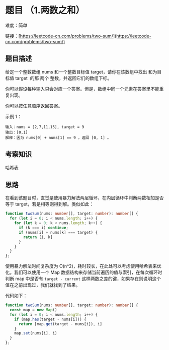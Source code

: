# 题目 （1.两数之和）

难度：简单

链接：[https://leetcode-cn.com/problems/two-sum/](https://leetcode-cn.com/problems/two-sum/)

## 题目描述

给定一个整数数组 nums 和一个整数目标值 target，请你在该数组中找出 和为目标值 target  的那 两个 整数，并返回它们的数组下标。

你可以假设每种输入只会对应一个答案。但是，数组中同一个元素在答案里不能重复出现。

你可以按任意顺序返回答案。

示例 1：

```
输入：nums = [2,7,11,15], target = 9
输出：[0,1]
解释：因为 nums[0] + nums[1] == 9 ，返回 [0, 1] 。
```

## 考察知识

哈希表

## 思路

在看到该题目时，直觉是使用暴力解法两层循环，在内层循环中判断两数相加是否等于 target，若是相等则得到解。类似如此：

```ts
function twoSum(nums: number[], target: number): number[] {
  for (let i = 0; i < nums.length; i++) {
    for (let k = 0; k < nums.length; k++) {
      if (k === i) continue;
      if (nums[i] + nums[k] === target) {
        return [i, k]
      }
    }
  }
};
```

使用暴力解法时间复杂度为 O(n^2)，耗时较长，在此处可以考虑使用哈希表来优化。我们可以使用一个 Map 数据结构来存储当前遍历的值与索引，在每次循环时判断 map 中是否有 `target - current` 这样两数之差的键，如果存在则说明这个值在之前出现过，我们就找到了结果。

代码如下：

```ts
function twoSum(nums: number[], target: number): number[] {
  const map = new Map()
  for (let i = 0; i < nums.length; i++) {
    if (map.has(target - nums[i])) {
      return [map.get(target - nums[i]), i]   
    }
    map.set(nums[i], i)
  }
};
```
